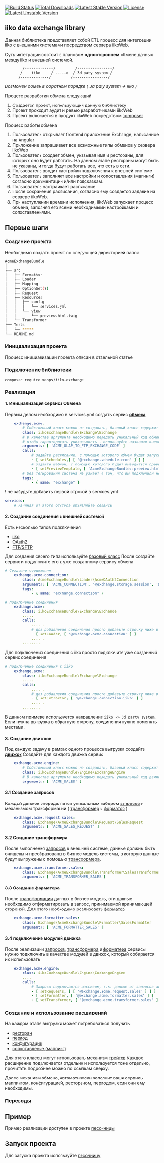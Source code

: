 [![Build Status](https://travis-ci.org/xeops/iiko-exchange.svg?branch=master)](https://travis-ci.org/xeops/iiko-exchange)
[![Total Downloads](https://poser.pugx.org/xeops/iiko-exchange/d/total.svg)](https://packagist.org/packages/xeops/iiko-exchange)
[![Latest Stable Version](https://poser.pugx.org/xeops/iiko-exchange/v/stable.svg)](https://packagist.org/packages/xeops/iiko-exchange)
[![License](https://poser.pugx.org/xeops/iiko-exchange/license.svg)](https://packagist.org/packages/xeops/iiko-exchange)
[![Latest Unstable Version](https://poser.pugx.org/xeops/iiko-exchange/v/unstable)](//packagist.org/packages/xeops/iiko-exchange)

## iiko data exchange library

Данная библиотека представляет собой [ETL](https://en.wikipedia.org/wiki/Extract,_transform,_load)
процесс для интеграции iiko c внешними системами посредством сервера iikoWeb.

Суть интеграции состоит в плановом **одностороннем** обмене данных между iiko и внешней системой.

```
        /-------------/         /----------------/
       /    iiko     / ----->  / 3d paty system /
      /-------------/         /----------------/
```

_Возможен обмен в обратном порядке ( 3d paty system -> iiko )_

Процесс разработки обмена следующий
1. Создается проект, использующий данную библиотеку
2. Проект проходит аудит и ревью разработчиками iikoWeb
3. Проект включается в продукт iikoWeb посредством [composer](https://getcomposer.org/)

Процесс работы обмена
1. Пользователь открывает frontend приложение Exchange, написанное на Angular
2. Приложение запрашивает все возможные типы обменов у сервера iikoWeb
3. Пользователь создает обмен, указывая имя и рестораны, для которых оно будет работать. На данном этапе 
рестораны могут быть не указаны, и тогда будут работать все, что есть в сети.
4. Пользователь вводит настройки подключения к внешней системе
5. Пользователь заполняет все настройки и сопоставления (мапинги) согласно документации и/или подсказкам.
6. Пользователь настраивает расписание
7. После сохранения расписания, согласно ему создается задание на сервере iikoWeb.
8. При наступлении времени исполнения, iikoWeb запускает процесс обмена, заполняя его всеми необходимыми
настройками и сопоставлениями.


## Первые шаги
### Создание проекта
Необходимо создать проект со следующей директорией папок
```bash
AcmeExchangeBundle
│
├── src
│   ├── Formatter
│   ├── Loader
│   ├── Mapping
│   ├── OptionSet(?)
│   ├── Request
│   ├── Resources
│   │   ├── config
│   │   │   └── services.yml
│   │   └── view
│   │       └── preview.html.twig
│   └── Transformer
├── Tests 
│   └── *****
└── README.md


```
### Инициализация проекта

Процесс инициализации проекта описан в [отдельной статье](./docs/iikoGitLabComposer.md)

### Подключение библиотеки

```shell
composer require xeops/iiko-exchange
```

### Реализация

#### 1. Инициализация сервиса Обмена
Первым делом необходимо в services.yml создать сервис [**обмена**](./docs/Exchange.md)
```yaml
    exchange.acme:
        # Собственный класс можно не создавать, базовый класс содержит всю необходимую реализацию
        class: iikoExchangeBundle\Exchange\Exchange
        # в качестве аргумента необходимо передать уникальный код обмена, который будет использоваться для переводов и получения настроек
        # чтобы гарантировать уникальность - используйте названия внешней системы, с которой вы интегрируетесь и способ
        arguments: [ 'ACME_OLAP_TO_FTP_EXCHANGE_CODE' ]
        calls:
            # задайте расписание, с помощью которого обмен будет запускать в автоматическом режиме
            - [ setSchedules,[ [ '@exchange.schedule.cron' ] ] ]
            # задайте шаблон, с помощью которого будет выводиться превью выгрузки
            - [ setPreviewTemplate, [ 'AcmeExchangeBundle::preview.html.twig' ] ]
        # без тегирования система не узнает о том, что вы подключили новый механизм обмена
        tags:
            - { name: "exchange" }
```
! не забудьте добавить первой строкой в services.yml
```yaml
services:
    # начиная от этого отступа объявляйте сервисы
```

#### 2. Создание соединения с внешней системой

Есть несколько типов подключения

- [iiko](./docs/iiko/IikoConnection.md)
- [OAuth2](./docs/connection/OAuth2Connection.md)
- [FTP/SFTP](./docs/connection/FTPConnection.md)

Для создания своего типа используйте [базовый класс](./src/Library/Connection/Connection.php)
После создайте сервис и подключите его к уже созданному сервису обмена
```yaml
# Создание соединения
    exchange.acme.connection:
        class: AcmeExchangeBundle\Loader\AcmeOAuth2Connection
        arguments: [ 'ACME_CONNECTION', '@exchange.storage.session', '@logger' ]
        tags:
            - { name: "exchange.connection" }
```

```yaml
# подключение соединения
    exchange.acme:
        class: iikoExchangeBundle\Exchange\Exchange
        .....
        calls:
            ......
            # для добавления соединения просто добавьте строчку ниже в уже существующий массив calls созданного сервиса обмена
            - [ setLoader, [ '@exchange.acme.connection' ] ]
            ......
        ........
```
Для подключения соединения с iiko просто подключите уже созданный сервис соединения
```yaml
# подключение соединения к iiko
    exchange.acme:
        class: iikoExchangeBundle\Exchange\Exchange
        .....
        calls:
            ......
            # для добавления соединения просто добавьте строчку ниже в уже существующий массив calls созданного сервиса обмена
            - [ setExtractor, [ '@exchange.connection.iiko' ] ]
            ......
        ........
```
В данном примере используется направление `iiko -> 3d party system`. Если нужна выгрузка в обратную сторону, соединения
нужно поменять местами.


#### 3. Создание движков
Под каждую задачу в рамках одного процесса выгрузки создайте [**движок**](./docs/Engines.md)
Создайте для каждого движка сервис

```yaml
    exchange.acme.engine:
        # Собственный класс можно не создавать, базовый класс содержит всю необходимую реализацию
        class: iikoExchangeBundle\Engine\ExchangeEngine
        # В качестве аргумента необходимо передать уникальный код движка
        arguments: [ 'ACME_SALES' ]
```

#### 3.1 Создание запросов
Каждый движок опеределяется уникальным набором [запросов](./docs/Request.md) и механизмом трансформации (
[трансформер](./docs/Transformer.md) и [форматор](./docs/Formatter.md)
)

```yaml
    exchange.acme.request.sales:
        class: Exchange\AcmeExchangeBundle\Request\SalesRequest
        arguments: [ 'ACME_SALES_REQUEST' ]
```

#### 3.2 Создание трансформера
После выполнения [запросов](./docs/Request.md) к внешней системе, данные должны быть очищены
и преобразованы в бизнес модель системы, в которую данные будут выгружены с помощью 
[трансформера](./docs/Transformer.md).

```yaml
    exchange.acme.transformer.sales:
        class: Exchange\AcmeExchangeBundle\Transformer\SalesTransformer
        arguments: [ 'ACME_TRANSFORMER_SALES']
```

#### 3.3 Создание форматера
После [трансформации](./docs/Transformer.md) данных в бизнес модель, эти данные необходимо отформатировать
в запрос, принимаемой принимающей стороной. Для этого необходимо реализовать [форматер](./docs/Formatter.md)

```yaml
    exchange.acme.formatter.sales:
        class: Exchange\AcmeExchangeBundle\Formatter\SalesFormatter
        arguments: [ 'ACME_FORMATTER_SALES' ]
```

#### 3.4 подключение модулей движка
После реализации [запросов](./docs/Request.md), [трансформера](./docs/Transformer.md) и [форматера](./docs/Formatter.md)
сервисы нужно подключить в качестве модулей в движок, который собирается их использовать

```yaml
    exchange.acme.engine:
        class: iikoExchangeBundle\Engine\ExchangeEngine
        ....
        calls:
            # Запросы подключаются массивом, т.к. данные от запросов аккумулируются и передаются массивом в трансформацию
            - [ setRequests, [ [ '@exchange.acme.request.sales' ] ] ]
            - [ setFormatter, [ '@exchange.acme.formatter.sales' ] ]
            - [ setTransformer, [ '@exchange.acme.transformer.sales' ] ]
```


### Создание и использование расширений

На каждом этапе выгрузки может потребоваться получить 
 - [ресторан](./docs/traits/Restaurant.md)
 - [период](./docs/traits/Periodical.md)
 - [конфигурация](./docs/traits/Configurable.md)
 - [сопоставление (маппинг)](./docs/traits/Mapping.md)

Для этого классы могут использовать механизм [трейтов](https://www.php.net/manual/ru/language.oop5.traits.php)
Каждое расширение подключается отдельно и используется тоже отдельно, прочитать подробнее можно по ссылкам сверху.

Далее механизм обмена, автоматически заполнит ваши сервисы маппингом, конфигурацией, рестораном, периодом, если они ему необходимы.



### Переводы

## Пример

Пример реализации доступен в проекте [песочницы](https://github.com/xeops/iikoExchangeApplication)

## Запуск проекта

Для запуска проекта используйте [песочницу](https://github.com/xeops/iikoExchangeApplication)